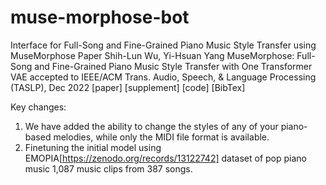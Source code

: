 # muse-morphose-bot
Interface for Full-Song and Fine-Grained Piano Music Style Transfer using MuseMorphose
Paper
Shih-Lun Wu, Yi-Hsuan Yang
MuseMorphose: Full-Song and Fine-Grained Piano Music Style Transfer with One Transformer VAE
accepted to IEEE/ACM Trans. Audio, Speech, & Language Processing (TASLP), Dec 2022
[paper] [supplement] [code] [BibTex]

Key changes:
1. We have added the ability to change the styles of any of your piano-based melodies, while only the MIDI file format is available.
2. Finetuning the initial model using EMOPIA[https://zenodo.org/records/13122742] dataset of pop piano music 1,087 music clips from 387 songs.
